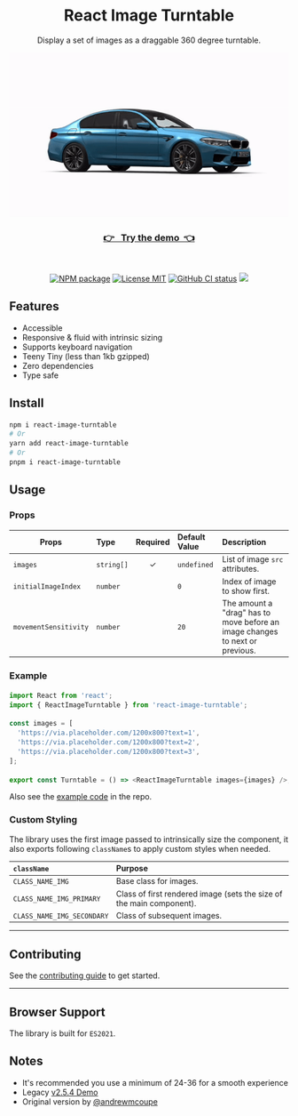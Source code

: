 <div align="center">

# React Image Turntable

Display a set of images as a draggable 360 degree turntable.

[![React Image Turntable with rotating car](https://raw.githubusercontent.com/nerdyman/stuff/main/libs/react-image-turntable/capture.gif)](https://codesandbox.io/s/github/nerdyman/react-image-turntable/tree/main/example?file=/src/App.tsx:5537-5598)

<a href="https://codesandbox.io/s/github/nerdyman/react-image-turntable/tree/main/example?file=/src/App.tsx:5537-5598" target="_blank" rel="noopener, noreferrer">

### [👉 &nbsp; Try the demo &nbsp;👈](https://codesandbox.io/s/github/nerdyman/react-image-turntable/tree/main/example?file=/src/App.tsx:5537-5598)

</a>

<br />

<a href="https://npmjs.com/package/react-image-turntable"><img src="https://img.shields.io/npm/v/react-image-turntable.svg?label=version" alt="NPM package" /></a>
<a href="https://github.com/nerdyman/react-image-turntable/blob/main/LICENSE"><img src="https://img.shields.io/npm/l/react-image-turntable.svg" alt="License MIT" /></a>
<a href="https://github.com/nerdyman/react-compare-slider/actions?query=workflow%3Abuild"><img alt="GitHub CI status" src="https://img.shields.io/github/actions/workflow/status/nerdyman/react-image-turntable/main.yml" /></a>
<a href="https://codeclimate.com/github/nerdyman/react-image-turntable/test_coverage"><img src="https://img.shields.io/codeclimate/coverage/nerdyman/react-image-turntable" /></a>

</div>

## Features

- Accessible
- Responsive & fluid with intrinsic sizing
- Supports keyboard navigation
- Teeny Tiny (less than 1kb gzipped)
- Zero dependencies
- Type safe

## Install

```sh
npm i react-image-turntable
# Or
yarn add react-image-turntable
# Or
pnpm i react-image-turntable
```

## Usage

### Props

| Props                 | Type       | Required | Default Value | Description                                                                  |
| --------------------- | :--------- | :------: | :------------ | :--------------------------------------------------------------------------- |
| `images`              | `string[]` |    ✓     | `undefined`   | List of image `src` attributes.                                              |
| `initialImageIndex`   | `number`   |          | `0`           | Index of image to show first.                                                |
| `movementSensitivity` | `number`   |          | `20`          | The amount a "drag" has to move before an image changes to next or previous. |

### Example

```ts
import React from 'react';
import { ReactImageTurntable } from 'react-image-turntable';

const images = [
  'https://via.placeholder.com/1200x800?text=1',
  'https://via.placeholder.com/1200x800?text=2',
  'https://via.placeholder.com/1200x800?text=3',
];

export const Turntable = () => <ReactImageTurntable images={images} />;
```

Also see the [example code](./example) in the repo.

### Custom Styling

The library uses the first image passed to intrinsically size the component, it also exports following
`className`s to apply custom styles when needed.

| `className`                | Purpose                                                              |
| :------------------------- | :------------------------------------------------------------------- |
| `CLASS_NAME_IMG`           | Base class for images.                                               |
| `CLASS_NAME_IMG_PRIMARY`   | Class of first rendered image (sets the size of the main component). |
| `CLASS_NAME_IMG_SECONDARY` | Class of subsequent images.                                          |

---

## Contributing

See the [contributing guide](./CONTRIBUTING.md) to get started.

---

## Browser Support

The library is built for `ES2021`.

## Notes

- It's recommended you use a minimum of 24-36 for a smooth experience
- Legacy [v2.5.4 Demo](https://codesandbox.io/s/react-image-turntable-riy93)
- Original version by [@andrewmcoupe](https://github.com/andrewmcoupe)
